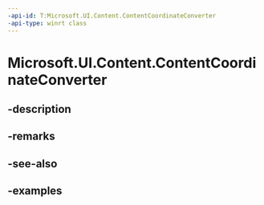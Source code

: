 ```yaml
---
-api-id: T:Microsoft.UI.Content.ContentCoordinateConverter
-api-type: winrt class
---
```


# Microsoft.UI.Content.ContentCoordinateConverter

<!--
public class ContentCoordinateConverter
-->


## -description

## -remarks

## -see-also

## -examples


